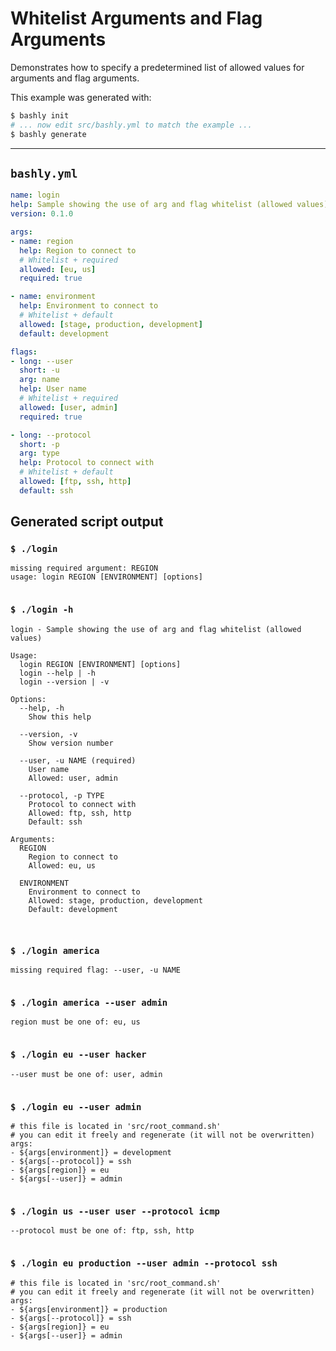 # Whitelist Arguments and Flag Arguments

Demonstrates how to specify a predetermined list of allowed values for arguments
and flag arguments.

This example was generated with:

```bash
$ bashly init
# ... now edit src/bashly.yml to match the example ...
$ bashly generate
```

-----

## `bashly.yml`

```yaml
name: login
help: Sample showing the use of arg and flag whitelist (allowed values)
version: 0.1.0

args:
- name: region
  help: Region to connect to
  # Whitelist + required
  allowed: [eu, us]
  required: true

- name: environment
  help: Environment to connect to
  # Whitelist + default
  allowed: [stage, production, development]
  default: development

flags:
- long: --user
  short: -u
  arg: name
  help: User name
  # Whitelist + required
  allowed: [user, admin]
  required: true

- long: --protocol
  short: -p
  arg: type
  help: Protocol to connect with
  # Whitelist + default
  allowed: [ftp, ssh, http]
  default: ssh
```



## Generated script output

### `$ ./login`

```shell
missing required argument: REGION
usage: login REGION [ENVIRONMENT] [options]


```

### `$ ./login -h`

```shell
login - Sample showing the use of arg and flag whitelist (allowed values)

Usage:
  login REGION [ENVIRONMENT] [options]
  login --help | -h
  login --version | -v

Options:
  --help, -h
    Show this help

  --version, -v
    Show version number

  --user, -u NAME (required)
    User name
    Allowed: user, admin

  --protocol, -p TYPE
    Protocol to connect with
    Allowed: ftp, ssh, http
    Default: ssh

Arguments:
  REGION
    Region to connect to
    Allowed: eu, us

  ENVIRONMENT
    Environment to connect to
    Allowed: stage, production, development
    Default: development



```

### `$ ./login america`

```shell
missing required flag: --user, -u NAME


```

### `$ ./login america --user admin`

```shell
region must be one of: eu, us


```

### `$ ./login eu --user hacker`

```shell
--user must be one of: user, admin


```

### `$ ./login eu --user admin`

```shell
# this file is located in 'src/root_command.sh'
# you can edit it freely and regenerate (it will not be overwritten)
args:
- ${args[environment]} = development
- ${args[--protocol]} = ssh
- ${args[region]} = eu
- ${args[--user]} = admin


```

### `$ ./login us --user user --protocol icmp`

```shell
--protocol must be one of: ftp, ssh, http


```

### `$ ./login eu production --user admin --protocol ssh`

```shell
# this file is located in 'src/root_command.sh'
# you can edit it freely and regenerate (it will not be overwritten)
args:
- ${args[environment]} = production
- ${args[--protocol]} = ssh
- ${args[region]} = eu
- ${args[--user]} = admin


```



